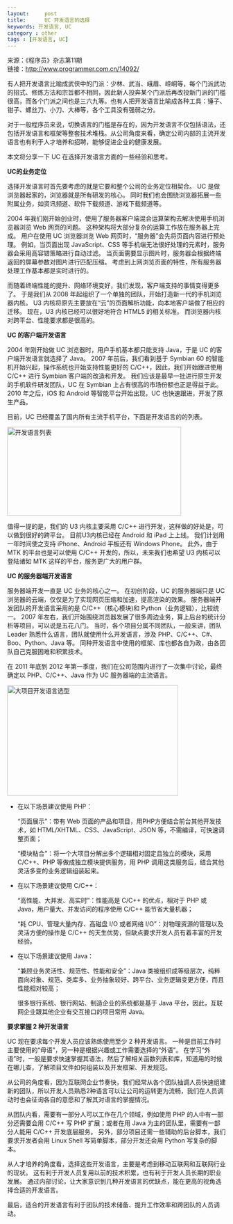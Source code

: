 ```yaml
---
layout:     post
title:      UC 开发语言的选择
keywords: 开发语言, UC
category : other
tags : [开发语言, UC]
---
```


来源：《程序员》杂志第11期<br/>
链接：<http://www.programmer.com.cn/14092/>

有人把开发语言比喻成武侠中的门派：少林、武当、峨眉、崆峒等，每个门派武功的招式、修炼方法和宗旨都不相同，因此新人投奔某个门派后再改投新门派的门槛很高，而各个门派之间也是三六九等。也有人把开发语言比喻成各种工具：锤子、钳子、螺丝刀、小刀、大棒等，各个工具没有强弱之分。

对于一般程序员来说，切换语言的门槛是存在的，因为开发语言不仅包括语法，还包括开发语言和框架等整套技术堆栈。从公司角度来看，确定公司内部的主流开发语言也有利于人才培养和招聘，能够促进企业的健康发展。

本文将分享一下 UC 在选择开发语言方面的一些经验和思考。

**UC的业务定位**

选择开发语言时首先要考虑的就是它要和整个公司的业务定位相契合。
UC 是做浏览器起家的，浏览器就是所有研发的核心。
同时我们也会围绕浏览器拓展一些附属业务，如资讯频道、软件下载频道、游戏下载频道等。

2004 年我们刚开始创业时，使用了服务器客户端混合运算架构去解决使用手机浏览器浏览 Web 网页的问题。
这种架构将大部分复杂的运算工作放在服务器上完成。
用户在使用 UC 浏览器浏览 Web 网页时，&ldquo;服务器&rdquo;会先将页面内容进行预处理。
例如，当页面出现 JavaScript、CSS 等手机端无法很好处理的元素时，服务器会采用高容错策略进行自动过滤。
当页面需要显示图片时，服务器会根据终端返回的屏幕参数对图片进行匹配压缩。
考虑到上网浏览页面的特性，所有服务器处理工作基本都是实时进行的。

而随着终端性能的提升、网络环境变好，我们发现，客户端支持的事情变得更多了。
于是我们从 2008 年起组织了一个单独的团队，开始打造新一代的手机浏览器内核。
U3 内核将原先主要放在&ldquo;云&rdquo;的页面解析功能，向本地客户端做了相应的迁移。
现在，U3 内核已经可以很好地符合 HTML5 的相关标准。
而浏览器内核对跨平台、性能要求都是很高的。

**UC 的客户端开发语言**

2004 年刚开始做 UC 浏览器时，用户手机基本都只能支持 Java，于是 UC 的客户端开发语言就选择了 Java。
2007 年前后，我们看到基于 Symbian 60 的智能机开始兴起，操作系统也开始支持性能更好的 C/C++，因此，我们开始跟进使用 C/C++ 进行 Symbian 客户端的改造和开发。
我们应该是最早一批进行原生开发的手机软件研发团队，UC 在 Symbian 上占有很高的市场份额也正是得益于此。
2010 年之后，iOS 和 Android 等智能平台开始出现，UC 也快速跟进，开发了原生产品。

目前，UC 已经覆盖了国内所有主流手机平台，下面是开发语言的的列表。

<p><img alt="开发语言列表" height="204" src="http://www.programmer.com.cn/wp-content/uploads/2012/11/QQ%E6%88%AA%E5%9B%BE20121109101852.jpg" title="开发语言列表" width="401"/></p>

值得一提的是，我们的 U3 内核主要采用 C/C++ 进行开发，这样做的好处是，可以做到很好的跨平台。
目前U3内核已经在 Android 和 iPad 上上线。
我们计划用一年时间使之支持 iPhone、Android 平板还有 Windows Phone。
此外，由于 MTK 的平台也是可以使用 C/C++ 开发的，所以，未来我们也希望 U3 内核可以登陆诸如 MTK 这样的平台，服务更广大的用户群。

**UC 的服务器端开发语言**

服务器端开发一直是 UC 业务的核心之一。
在初创阶段，UC 的服务器端只是 UC 浏览器的云端，仅仅是为了实现网页压缩和加速，提高渲染的效果。
服务器端开发团队的开发语言采用的是 C/C++（核心模块)和 Python（业务逻辑），比较统一。
2007 年左右，我们开始围绕浏览器发展了很多周边业务，算上后台的统计分析等项目，可以说是五花八门。
当时，各个项目分属不同团队，一般来讲，团队 Leader 熟悉什么语言，团队就使用什么开发语言，涉及 PHP、C/C++、C#、Boo、Python、Java 等。
同种开发语言中使用的框架、库也都各自为政，由各团队自己克服困难和积累技术。

在 2011 年底到 2012 年第一季度，我们在公司范围内进行了一次集中讨论，最终确定以 PHP、C/C++、Java 作为 UC 服务器端的主流语言。

<p><img alt="大项目开发语言选型" height="254" src="http://www.programmer.com.cn/wp-content/uploads/2012/11/QQ%E6%88%AA%E5%9B%BE20121109102010.jpg" title="大项目开发语言选型" width="394"/></p>

* 在以下场景建议使用 PHP：

    &ldquo;页面展示&rdquo;：带有 Web 页面的产品和项目，用PHP方便结合前台其他开发技术，如 HTML/XHTML、CSS、JavaScript、JSON 等，不需编译，可快速调整页面；

    &ldquo;模块粘合&rdquo;：将一个大项目分解出多个逻辑相对固定且独立的模块，采用 C/C++、PHP 等做成独立模块提供服务，用 PHP 调用这类服务后，结合其他灵活多变的业务逻辑组装起来。

* 在以下场景建议使用 C/C++：

    &ldquo;高性能、大并发、高实时&rdquo;：性能高是 C/C++ 的优点，相对于 PHP 或 Java，用户量大、并发访问的程序使用 C/C++ 能节省大量机器；

    &ldquo;耗 CPU、管理大量内存、高磁盘 I/O 或者网络 I/O&rdquo;：对物理资源的管理以及灵活方便的操作是 C/C++ 的天生优势，但缺点要求开发人员有着丰富的开发经验。

* 在以下场景建议使用 Java：

    &ldquo;兼顾业务灵活性、规范性、性能和安全&rdquo;：Java 类被组织成等级层次，纯粹面向对象、规范、类库多、业务抽象较好、跨平台、业务逻辑变更方便，而且性能相对较高；

    很多银行系统、银行网站、制造企业的系统都是基于 Java 平台，因此，互联网企业跟其他企业有交互接口的项目常用 Java。

**要求掌握 2 种开发语言**

UC 现在要求每个开发人员应该熟练使用至少 2 种开发语言。
一种是目前工作时主要使用的&ldquo;母语&rdquo;，另一种是根据兴趣或工作需要选择的&ldquo;外语&rdquo;。
在学习&ldquo;外语&rdquo;时，一般是要求快速掌握其语法，然后了解相关函数列表和库，知道用的时候在哪儿查，了解项目文件如何组装以及开发框架、开发规范。

从公司的角度看，因为互联网企业节奏快，我们经常从各个团队抽调人员快速组建新的团队，所以开发人员熟悉2种语言可以让公司的运转更为流畅，我们在人员调动时也会征询各自的意愿和了解其对语言的掌握情况。

从团队内看，需要有一部分人可以工作在几个领域，例如使用 PHP 的人中有一部分还需要会用 C/C++ 写 PHP 扩展；或者在用 Java 为主的团队里，需要有一部分人能用 C/C++ 开发底层服务。
另外，部分项目还需一些辅助的后台脚本，我们要求开发者会用 Linux Shell 写简单脚本，部分开发还会用 Python 写复杂的脚本。

从人才培养的角度看，选择这些开发语言，主要是考虑到移动互联网和互联网行业的现状。
这有利于开发人员复用以前的技术积累，也有利于开发人员长期的职业发展。
通过内部讨论，让大家意识到几种开发语言的优缺点，能在更高的视角选择合适的开发语言。

最后，适合的开发语言有利于团队的技术储备、提升工作效率和跨团队的人员调动。
